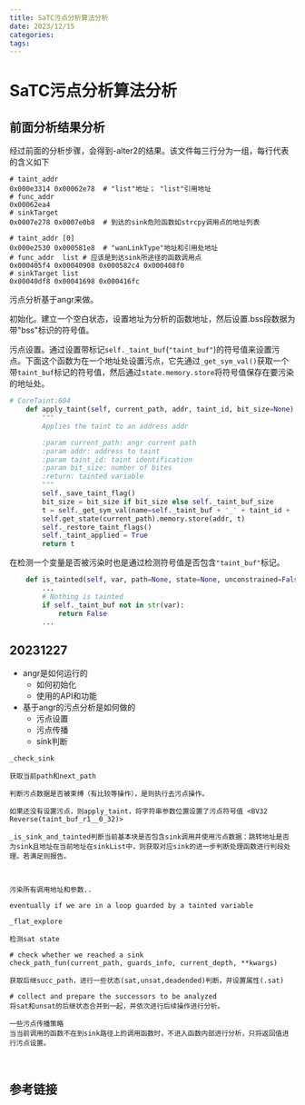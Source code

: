 ```yaml
---
title: SaTC污点分析算法分析
date: 2023/12/15
categories: 
tags:
---
```


# SaTC污点分析算法分析
## 前面分析结果分析
经过前面的分析步骤，会得到-alter2的结果。该文件每三行分为一组，每行代表的含义如下
```text
# taint_addr
0x000e3314 0x00062e78  # "list"地址； "list"引用地址
# func_addr
0x00062ea4  
# sinkTarget
0x0007e278 0x0007e0b8  # 到达的sink危险函数如strcpy调用点的地址列表

# taint_addr [0]
0x000e2530 0x000581e8  # "wanLinkType"地址和引用处地址
# func_addr  list # 应该是到达sink所途径的函数调用点
0x000405f4 0x00040908 0x000582c4 0x000408f0
# sinkTarget list
0x00040df8 0x00041698 0x000416fc
```

污点分析基于angr来做。

初始化。建立一个空白状态，设置地址为分析的函数地址，然后设置.bss段数据为带"bss"标识的符号值。

污点设置。通过设置带标记`self._taint_buf`(`"taint_buf"`)的符号值来设置污点。下面这个函数为在一个地址处设置污点，它先通过`_get_sym_val()`获取一个带`taint_buf`标记的符号值，然后通过`state.memory.store`将符号值保存在要污染的地址处。
```python
# CoreTaint:604
    def apply_taint(self, current_path, addr, taint_id, bit_size=None):
        """
        Applies the taint to an address addr

        :param current_path: angr current path
        :param addr: address to taint
        :param taint_id: taint identification
        :param bit_size: number of bites
        :return: tainted variable
        """
        self._save_taint_flag()
        bit_size = bit_size if bit_size else self._taint_buf_size
        t = self._get_sym_val(name=self._taint_buf + '_' + taint_id + '_', bits=bit_size).reversed
        self.get_state(current_path).memory.store(addr, t)
        self._restore_taint_flags()
        self._taint_applied = True
        return t
```

在检测一个变量是否被污染时也是通过检测符号值是否包含`"taint_buf"`标记。
```python
    def is_tainted(self, var, path=None, state=None, unconstrained=False):
	    ...
        # Nothing is tainted
        if self._taint_buf not in str(var):
            return False
        ...
```

## 20231227
- angr是如何运行的
	- 如何初始化
	- 使用的API和功能
- 基于angr的污点分析是如何做的
	- 污点设置
	- 污点传播
	- sink判断

`_check_sink`
```
获取当前path和next_path

判断污点数据是否被束缚（有比较等操作），是则执行去污点操作。

如果还没有设置污点，则apply_taint，将字符串参数位置设置了污点符号值 <BV32 Reverse(taint_buf_r1__0_32)>

_is_sink_and_tainted判断当前基本块是否包含sink调用并使用污点数据：跳转地址是否为sink且地址在当前地址在sinkList中，则获取对应sink的进一步判断处理函数进行判段处理。若满足则报告。



污染所有调用地址和参数..

eventually if we are in a loop guarded by a tainted variable

```

`_flat_explore`
```
检测sat state

# check whether we reached a sink
check_path_fun(current_path, guards_info, current_depth, **kwargs)

获取后继succ_path，进行一些状态(sat,unsat,deadended)判断，并设置属性(.sat)

# collect and prepare the successors to be analyzed
将sat和unsat的后继状态合并到一起，并依次进行后续操作进行分析。

一些污点传播策略
当当前调用的函数不在到sink路径上的调用函数时，不进入函数内部进行分析，只将返回值进行污点设置。



```






## 参考链接

